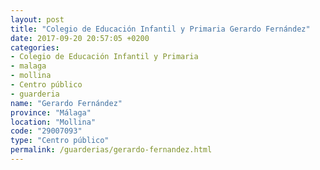 ```yaml
---
layout: post
title: "Colegio de Educación Infantil y Primaria Gerardo Fernández"
date: 2017-09-20 20:57:05 +0200
categories:
- Colegio de Educación Infantil y Primaria
- malaga
- mollina
- Centro público
- guarderia
name: "Gerardo Fernández"
province: "Málaga"
location: "Mollina"
code: "29007093"
type: "Centro público"
permalink: /guarderias/gerardo-fernandez.html
---
```

